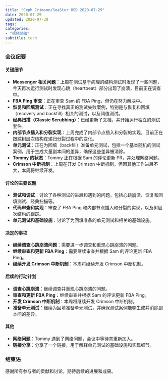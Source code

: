 ```yaml
---
title: "Ceph Crimson/SeaStor OSD 2020-07-29"
date: 2020-07-29
updated: 2020-07-30
tags:
categories:
- "视频总结"
subtitle: tech
---
```



### 会议纪要

#### 关键细节
- **Messenger 相关问题**：上周在测试基于病理的结构测试时发现了一些问题，今天再次运行测试时发现心跳（heartbeat）部分出现了崩溃，目前正在调查中。
- **FBA Ping 审查**：正在审查 Sam 的 FBA Ping，但仍在努力解决中。
- **恢复和回填测试**：正在寻找真正的测试失败案例，特别是与恢复和回填（recovery and backfill）相关的测试，以及阈值测试。
- **经典扫描（Classic Scrubbing）**：已经更新了文档，并开始运行独立的测试套件。
- **内部节点插入和分裂实现**：上周完成了内部节点插入和分裂的实现，目前正在跟踪树层次结构在递归分裂过程中的变化。
- **单元测试**：正在为回填（backfill）准备单元测试，包括一个基本随机的测试案例，用于生成大量副本间的差异，确保这些差异被消除。
- **Tommy 的状态**：Tommy 正在根据 Sam 的评论更新 PR，并处理网络问题。
- **Crimson 中断机制**：上周在开发 Crimson 中断机制，但因其他工作进展不大，本周将继续开发。

#### 讨论的主要议题
- **测试和调试**：讨论了各种测试的进展和遇到的问题，包括心跳崩溃、恢复和回填测试、经典扫描等。
- **代码审查和实现**：审查了 FBA Ping 和内部节点插入和分裂的实现，以及树层次结构的跟踪。
- **单元测试和基础设施**：讨论了为回填准备的单元测试和相关的基础设施。

#### 决定的事项
- **继续调查心跳崩溃问题**：需要进一步调查和重现心跳崩溃的问题。
- **继续审查和更新 FBA Ping**：需要继续审查并根据 Sam 的评论更新 FBA Ping。
- **继续开发 Crimson 中断机制**：本周将继续开发 Crimson 中断机制。

#### 后续的行动计划
- **调查心跳崩溃**：继续调查并重现心跳崩溃的问题。
- **审查和更新 FBA Ping**：继续审查并根据 Sam 的评论更新 FBA Ping。
- **开发 Crimson 中断机制**：本周将继续开发 Crimson 中断机制。
- **准备单元测试**：继续为回填准备单元测试，并确保测试案例能够生成并消除副本间的差异。

#### 其他
- **网络问题**：Tommy 遇到了网络问题，会议中等待其重新加入。
- **链接分享**：分享了一个链接，用于解释单元测试的基础设施和实现细节。

### 结束语
感谢所有参与者的贡献和讨论，期待后续的进展和成果。
